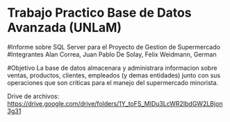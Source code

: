 # Trabajo Practico Base de Datos Avanzada (UNLaM)
#Informe sobre SQL Server para el Proyecto de Gestion de Supermercado
#Integrantes
Alan
Correa, Juan Pablo
De Solay, Felix
Weidmann, German

#Objetivo
La base de datos almacenara y administrara informacion sobre ventas, productos, clientes, empleados (y demas entidades) junto con sus operaciones que son criticas para el manejo del supermercado minorista.

Drive de archivos: https://drive.google.com/drive/folders/1Y_toFS_MlDu3LcWR2IbdGW2LBjon3g31

